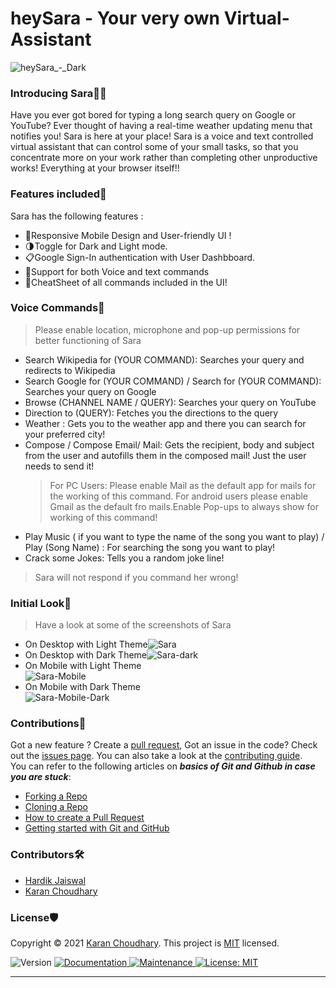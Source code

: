 # heySara - Your very own Virtual-Assistant
![heySara_-_Dark](https://user-images.githubusercontent.com/73730318/123671993-7e26e080-d85c-11eb-8030-ac6f198fa507.png)


### Introducing Sara🙋‍♀
Have you ever got bored for typing a long search query on Google or YouTube? Ever thought of having a real-time weather updating menu that notifies you! Sara is here at your place! Sara is a voice and text controlled virtual assistant that can control some of your small tasks, so that you concentrate more on your work rather than completing other unproductive works! Everything at your browser itself!!

### Features included🔖
Sara has the following features :
 - 📱Responsive Mobile Design and User-friendly UI !
 - 🌗Toggle for Dark and Light mode.
 - 📋Google Sign-In authentication with User Dashbboard.
 - 🎤Support for both Voice and text commands
 - 🔗CheatSheet of all commands included in the UI!

### Voice Commands📢
> Please enable location, microphone and pop-up permissions for better functioning of Sara
* Search Wikipedia for (YOUR COMMAND): Searches your query and redirects to Wikipedia
* Search Google for (YOUR COMMAND) / Search for (YOUR COMMAND): Searches your query on Google
* Browse (CHANNEL NAME / QUERY): Searches your query on YouTube
* Direction to (QUERY): Fetches you the directions to the query
* Weather : Gets you to the weather app and there you can search for your preferred city!
* Compose / Compose Email/ Mail: Gets the recipient, body and subject from the user and autofills them in the composed mail! Just the user needs to send it! 
  > For PC Users: Please enable Mail as the default app for mails for the working of this command. For android users please enable Gmail as the default fro mails.Enable Pop-ups to always show for working of this command!
* Play Music ( if you want to type the name of the song you want to play) / Play (Song Name) : For searching the song you want to play!
* Crack some Jokes: Tells you a random joke line!
> Sara will not respond if you command her wrong!

### Initial Look👀
> Have a look at some of the screenshots of Sara

 - On Desktop with Light Theme![Sara](https://user-images.githubusercontent.com/73730318/124384686-15be8000-dcf0-11eb-947c-b26762bc36a7.png)<br />
 - On Desktop with Dark Theme![Sara-dark](https://user-images.githubusercontent.com/73730318/124384705-2f5fc780-dcf0-11eb-9a9e-f26bbeff8c18.png)<br />
 - On Mobile with Light Theme <br /> ![Sara-Mobile](https://user-images.githubusercontent.com/73730318/124384719-3b4b8980-dcf0-11eb-88bc-ade0711b145f.png)<br />
 - On Mobile with Dark Theme <br /> ![Sara-Mobile-Dark](https://user-images.githubusercontent.com/73730318/124384729-456d8800-dcf0-11eb-900f-18f0543ef6d6.png)<br />
 

### Contributions📃
Got a new feature ? Create a [pull request](https://github.com/Pseudo-Pythonic/HeySara/pulls), Got an issue in the code? Check out the [issues page](https://github.com/Pseudo-Pythonic/Sara-Personal-Assistant/issues). You can also take a look at the [contributing guide](https://github.com/Pseudo-Pythonic/Sara-Personal-Assistant/blob/master/CONTRIBUTING.md).<br />
You can refer to the following articles on  **_basics of Git and Github in case you are stuck_**:
-   [Forking a Repo](https://help.github.com/en/github/getting-started-with-github/fork-a-repo)
-   [Cloning a Repo](https://help.github.com/en/desktop/contributing-to-projects/creating-a-pull-request)
-   [How to create a Pull Request](https://opensource.com/article/19/7/create-pull-request-github)
-   [Getting started with Git and GitHub](https://towardsdatascience.com/getting-started-with-git-and-github-6fcd0f2d4ac6)

### Contributors🛠️
* [Hardik Jaiswal](https://github.com/Pseudo-Pythonic)
* [Karan Choudhary](https://github.com/xKaran)

### License🛡️
Copyright © 2021 [Karan Choudhary](https://github.com/xKaran).
This project is [MIT](https://github.com/Pseudo-Pythonic/Sara-Personal-Assistant/blob/master/LICENSE) licensed.

<p>
  <img alt="Version" src="https://img.shields.io/badge/version-1.0.0-blue.svg?cacheSeconds=2592000" />
  <a href="https://github.com/Pseudo-Pythonic/Sara-Personal-Assistant#readme" target="_blank">
    <img alt="Documentation" src="https://img.shields.io/badge/documentation-yes-brightgreen.svg" />
  </a>
  <a href="https://github.com/Pseudo-Pythonic/Sara-Personal-Assistant/graphs/commit-activity" target="_blank">
    <img alt="Maintenance" src="https://img.shields.io/badge/Maintained%3F-yes-green.svg" />
  </a>
  <a href="https://github.com/Sara-Personal-Assistant/blob/master/LICENSE" target="_blank">
    <img alt="License: MIT" src="https://img.shields.io/github/license/Pseudo-Pythonic/HeySara" />
  </a>
</p>

***

